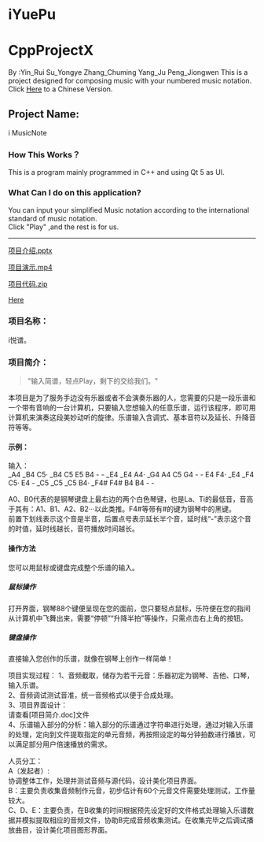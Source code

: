 # iYuePu
# CppProjectX
By :Yin_Rui Su_Yongye Zhang_Chuming Yang_Ju Peng_Jiongwen
This is a project designed for composing music with your numbered music notation.  
Click [Here](#001) to a Chinese Version.   

## Project Name:  
i MusicNote  
### How This Works？
This is a program mainly programmed in C++ and using Qt 5 as UI.  
### What Can I do on this application?
You can input your simplified Music notation according to the international standard of music notation.  
Click "Play" ,and the rest is for us.  

-------

[项目介绍.pptx](iyuepu.pptx)

[项目演示.mp4](demo_video.mp4)

[项目代码.zip](codes.zip)

[Here](#001)
### 项目名称：
i悦谱。  
### 项目简介：

> "输入简谱，轻点Play，剩下的交给我们。"

本项目是为了服务手边没有乐器或者不会演奏乐器的人，您需要的只是一段乐谱和一个带有音响的一台计算机，只要输入您想输入的任意乐谱，运行该程序，即可用计算机来演奏这段美妙动听的旋律。乐谱输入含调式、基本音符以及延长、升降音符等等。  
#### 示例：  
输入：  
_A4 _B4 C5· _B4 C5 E5 B4  -  -
_E4 _E4 A4· _G4 A4 C5 G4  -  -
E4 F4· _E4 _F4 C5· E4  -
_C5 _C5 _C5 B4· _F4# F4# B4 B4  -  -  

A0、B0代表的是钢琴键盘上最右边的两个白色琴键，也是La、Ti的最低音，音高于其有：A1、B1、A2、B2···以此类推。F4#等带有#的键为钢琴中的黑键。  
前置下划线表示这个音是半音，后置点号表示延长半个音，延时线“-”表示这个音的时值，延时线越长，音符播放时间越长。

#### 操作方法
您可以用鼠标或键盘完成整个乐谱的输入。
##### 鼠标操作
打开界面，钢琴88个键便呈现在您的面前，您只要轻点鼠标，乐符便在您的指间从计算机中飞舞出来，需要“停顿”“升降半拍”等操作，只需点击右上角的按钮。
##### 键盘操作
直接输入您创作的乐谱，就像在钢琴上创作一样简单！

项目实现过程：
1、音频截取，储存为若干元音：乐器初定为钢琴、吉他、口琴，输入乐谱。  
2、音频调试测试音准，统一音频格式以便于合成处理。  
3、项目界面设计：    
请查看[项目简介.doc]文件  
4、乐谱输入部分的分析：输入部分的乐谱通过字符串进行处理，通过对输入乐谱的处理，定向到文件提取指定的单元音频，再按照设定的每分钟拍数进行播放，可以满足部分用户倍速播放的需求。  

人员分工：  
A（发起者）:  
协调整体工作，处理并测试音频与源代码，设计美化项目界面。    
B：主要负责收集音频制作元音，初步估计有60个元音文件需要处理测试，工作量较大。  
C、D、E：主要负责，在B收集的时间根据预先设定好的文件格式处理输入乐谱数据并模拟提取相应的音频文件，协助B完成音频收集测试。在收集完毕之后调试播放曲目，设计美化项目图形界面。  
